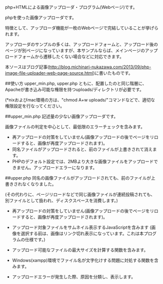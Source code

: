 php+HTMLによる画像アップローダ・プログラム(Webページ)です。


phpを使った画像アップローダです。


特徴として、アップローダ機能が一枚のWebページで完結していることが挙げられます。

アップローダのサンプルの多くは、アップロードフォームと、アップロード後のページが別ページになっていますが、本サンプルならば、メインページのアップロードフォームから遷移したくない場合などに対応できます。

本ソースはブログ記事(http://blog.michinari-nukazawa.com/2013/09/php-image-file-uploader-web-page-source.html)に書いたものです。


##使い方
upper_min.php, upper.php ともに、配置したのと同じ階層に、Apacheが書き込み可能な権限を持つuploads/ディレクトリが必要です。

(*nixおよびmac環境の方は、"chmod A+w uploads/"コマンドなどで、適切な権限設定を行なってください。


##upper_min.php
記述量の少ない画像アップローダです。

画像ファイルの判定を中心として、最低限のエラーチェックを含みます。

 * 再アップロードの対策をしていません(画像アップロードの後でページをリロードすると、画像が再度アップロードされます)。
 * 同名ファイルがアップロードされると、前のファイルが上書きされて消えます。
 * PHPのデフォルト設定では、2MBより大きな画像ファイルをアップロードできません。アップロードエラーになります。

##upper.php
同名の画像ファイルがアップロードされても、前のファイルが上書きされなくなりました。

(その代わりに、ページリロードなどで同じ画像ファイルが連続投稿されても、別ファイルとして扱われ、ディスクスペースを消費します。)

 * 再アップロードの対策をしていません(画像アップロードの後でページをリロードすると、画像が再度アップロードされます)。

 * アップロード対象ファイルをサムネイル表示するJavaScriptを含みます
 (画像を選択する前は、画像はリンク切れ表示になっています。これは本プログラムの仕様です。)
 * アップロード可能なファイルの最大サイズを計算する関数を含みます。
 * Windows(xampp)環境でファイル名が文字化けする問題に対処する関数を含みます。
 * アップロードエラーが発生した際、原因を分類し、表示します。

